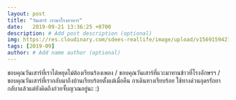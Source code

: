 ```yaml
---
layout: post
title: "วันเสาร์ เรามาโรงอาหาร"
date:   2019-09-21 13:36:25 +0700
description: # Add post description (optional)
img: https://res.cloudinary.com/sdees-reallife/image/upload/v1569159421/IMG_9102.jpg # Add image post (optional)
tags: [2019-09]
author: # Add name author (optional)
---
```

ขอบคุณวันเสาร์ที่เราได้หยุดไม่ต้องเรียนร้องเพลง / ขอบคุณวันเสาร์ที่แวะมาทานข้าวที่โรงอักษรฯ / ขอบคุณวันเสาร์ที่เรากลับมาถึงบ้านเรียบร้อยตั้งแต่เมื่อคืน กาเดินทางเรียบร้อย ใช้ทางด่วนอุดรรัถยา กลับาแล้วแต่ยังคิดถึงก๋วยจั๊บญวณอยู่นะ :)

<i class="fa fa-child" style="color:plum"></i>
